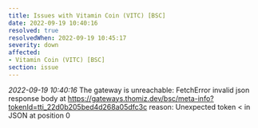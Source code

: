 ```yaml
---
title: Issues with Vitamin Coin (VITC) [BSC]
date: 2022-09-19 10:40:16
resolved: true
resolvedWhen: 2022-09-19 10:45:17
severity: down
affected:
- Vitamin Coin (VITC) [BSC]
section: issue
---
```


*2022-09-19 10:40:16* The gateway is unreachable: FetchError invalid json response body at https://gateways.thomiz.dev/bsc/meta-info?tokenId=tti_22d0b205bed4d268a05dfc3c reason: Unexpected token < in JSON at position 0